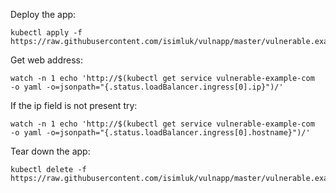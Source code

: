 Deploy the app:
```
kubectl apply -f  https://raw.githubusercontent.com/isimluk/vulnapp/master/vulnerable.example.yaml
```

Get web address:
```
watch -n 1 echo 'http://$(kubectl get service vulnerable-example-com  -o yaml -o=jsonpath="{.status.loadBalancer.ingress[0].ip}")/'
```
If the ip field is not present try:
```
watch -n 1 echo 'http://$(kubectl get service vulnerable-example-com  -o yaml -o=jsonpath="{.status.loadBalancer.ingress[0].hostname}")/'
```
Tear down the app:
```
kubectl delete -f  https://raw.githubusercontent.com/isimluk/vulnapp/master/vulnerable.example.yaml
```
